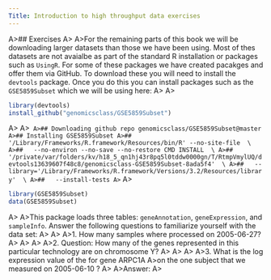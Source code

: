 ```yaml
---
Title: Introduction to high throughput data exercises
---
```


A>## Exercises
A>
A>For the remaining parts of this book we will be downloading larger datasets than those we have been using. Most of thes datasets are not avaialbe as part of the standard R installation or packages such as `UsingR`. For some of these packages we have created pacakges and offer them via GitHub. To download these you will need to install the `devtools` package. Once you do this you can install packages such as the `GSE5859Subset` which we will be using here:
A>
A>
```r
library(devtools)
install_github("genomicsclass/GSE5859Subset")
```
A>
A>```
A>## Downloading github repo genomicsclass/GSE5859Subset@master
A>## Installing GSE5859Subset
A>## '/Library/Frameworks/R.framework/Resources/bin/R' --no-site-file  \
A>##   --no-environ --no-save --no-restore CMD INSTALL  \
A>##   '/private/var/folders/kv/h18_5_qn1hj43r8pq5l0tddw0000gn/T/RtmpVmylUQ/devtools13639607f48c8/genomicsclass-GSE5859Subset-8ada5f4'  \
A>##   --library='/Library/Frameworks/R.framework/Versions/3.2/Resources/library'  \
A>##   --install-tests
A>```
A>
```r
library(GSE5859Subset)
data(GSE5859Subset)
```
A>
A>This package loads three tables:  `geneAnnotation`, `geneExpression`, and `sampleInfo`. Answer the following questions to familiarize yourself with the data set:
A>
A>
A>1. How many samples where processed on 2005-06-27?
A>
A>
A>
A>2. Question: How many of the genes represented in this particular technology are on chromosome Y? 
A>
A>
A>
A>3.  What is the log expression value of the for gene ARPC1A
A>on the one subject that we measured on 2005-06-10 ?
A>
A>Answer:
A>
